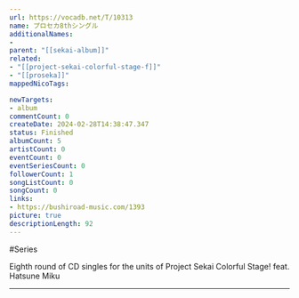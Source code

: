 ```yaml
---
url: https://vocadb.net/T/10313
name: プロセカ8thシングル
additionalNames: 
- 
parent: "[[sekai-album]]"
related:
- "[[project-sekai-colorful-stage-f]]"
- "[[proseka]]"
mappedNicoTags:

newTargets:
- album
commentCount: 0
createDate: 2024-02-28T14:38:47.347
status: Finished
albumCount: 5
artistCount: 0
eventCount: 0
eventSeriesCount: 0
followerCount: 1
songListCount: 0
songCount: 0
links: 
- https://bushiroad-music.com/1393
picture: true
descriptionLength: 92
---
```


#Series

Eighth round of CD singles for the units of Project Sekai Colorful Stage! feat. Hatsune Miku

---


